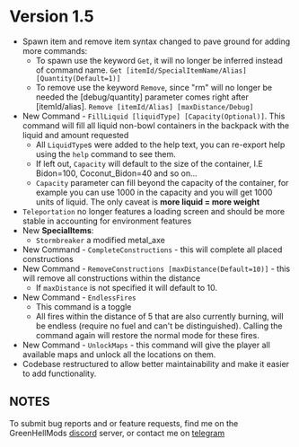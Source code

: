 # Version 1.5

* Spawn item and remove item syntax changed to pave ground for adding more commands:
  * To spawn use the keyword `Get`, it will no longer be inferred instead of command name.
  `Get [itemId/SpecialItemName/Alias] [Quantity(Default=1)]`
  * To remove use the keyword `Remove`, since "rm" will no longer be needed the [debug/quantity] parameter comes right after [itemId/alias].
  `Remove [itemId/Alias] [maxDistance/Debug]`
* New Command - `FillLiquid [liquidType] [Capacity(Optional)]`. This command will fill all liquid non-bowl containers in the backpack with the liquid and amount requested
  * All `LiquidType`s were added to the help text, you can re-export help using the `help` command to see them.
  * If left out, `Capacity` will default to the size of the container, I.E Bidon=100, Coconut_Bidon=40 and so on...
  * `Capacity` parameter can fill beyond the capacity of the container, for example you can use 1000 in the capacity and you will get 1000 units of liquid. The only caveat is **more liquid = more weight**
* `Teleportation` no longer features a loading screen and should be more stable in accounting for environment features
* New **SpecialItems**:
  * `Stormbreaker` a modified metal_axe
* New Command - `CompleteConstructions` - this will complete all placed constructions
* New Command - `RemoveConstructions [maxDistance(Default=10)]` - this will remove all constructions within the distance
  * If `maxDistance` is not specified it will default to 10.
* New Command - `EndlessFires`
  * This command is a toggle
  * All fires within the distance of 5 that are also currently burning, will be endless (require no fuel and can't be distinguished). Calling the command again will restore the normal mode for these fires.
* New Command - `UnlockMaps` - this command will give the player all available maps and unlock all the locations on them.
* Codebase restructured to allow better maintainability and make it easier to add functionality.

## NOTES

To submit bug reports and or feature requests, find me on the GreenHellMods [discord](https://greenhellmodding.com/discord) server, or contact me on [telegram](https://t.me/dsr47)
